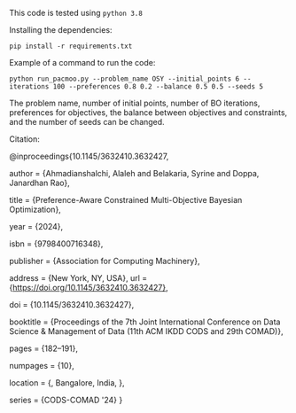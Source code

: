This code is tested using `python 3.8`

Installing the dependencies:

`pip install -r requirements.txt`

Example of a command to run the code:

`python run_pacmoo.py --problem_name OSY --initial_points 6 --iterations 100 --preferences 0.8 0.2 --balance 0.5 0.5 --seeds 5`

The problem name, number of initial points, number of BO iterations, preferences for objectives, the balance between objectives and constraints, and the number of seeds can be changed.

Citation:

@inproceedings{10.1145/3632410.3632427, 

author = {Ahmadianshalchi, Alaleh and Belakaria, Syrine and Doppa, Janardhan Rao}, 

title = {Preference-Aware Constrained Multi-Objective Bayesian Optimization}, 

year = {2024}, 

isbn = {9798400716348}, 

publisher = {Association for Computing Machinery}, 

address = {New York, NY, USA}, url = {https://doi.org/10.1145/3632410.3632427}, 

doi = {10.1145/3632410.3632427}, 

booktitle = {Proceedings of the 7th Joint International Conference on Data Science \& Management of Data (11th ACM IKDD CODS and 29th COMAD)}, 

pages = {182–191}, 

numpages = {10}, 

location = {, Bangalore, India, }, 

series = {CODS-COMAD '24} }
